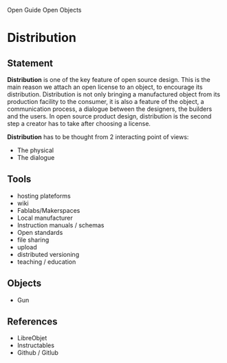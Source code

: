 Open Guide Open Objects

Distribution
========

Statement
---------------

**Distribution** is one of the key feature of open source design. This is the main reason we attach an open license to an object, to encourage its distribution. Distribution is not only bringing a manufactured object from its production facility to the consumer, it is also a feature of the object, a communication process, a dialogue between the designers, the builders and the users. In open source product design, distribution is the second step a creator has to take after choosing a license.

**Distribution** has to be thought from 2 interacting point of views:
 - The physical 
 - The dialogue 


Tools
-------
 - hosting plateforms
 - wiki
 - Fablabs/Makerspaces
 - Local manufacturer
 - Instruction manuals / schemas
 - Open standards
 - file sharing
 - upload
- distributed versioning
- teaching / education

Objects
-----------
 - Gun


References
----------------
- LibreObjet
- Instructables
- Github / Gitlub

